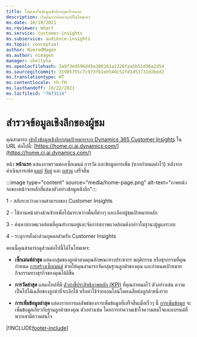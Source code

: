```yaml
---
title: โฮมเพจในข้อมูลเชิงลึกกลุ่มเป้าหมาย
description: เริ่มต้นการค้นหาแอปในโฮมเพจ
ms.date: 10/19/2021
ms.reviewer: mhart
ms.service: customer-insights
ms.subservice: audience-insights
ms.topic: conceptual
author: NimrodMagen
ms.author: nimagen
manager: shellyha
ms.openlocfilehash: 3a9f3ed596d45a300161a1226faa5b51d36a2d54
ms.sourcegitcommit: 31985755c7c973fb1eb540c52fd1451731d2bed2
ms.translationtype: HT
ms.contentlocale: th-TH
ms.lasthandoff: 10/22/2021
ms.locfileid: "7673114"
---
```

# <a name="explore-audience-insights"></a>สำรวจข้อมูลเชิงลึกของผู้ชม

คุณสามารถ [เข้าถึงข้อมูลเชิงลึกกลุ่มเป้าหมายจาก Dynamics 365 Customer Insights](https://home.ci.ai.dynamics.com/) ใน URL ต่อไปนี้: [https://home.ci.ai.dynamics.com/](https://home.ci.ai.dynamics.com/)

หน้า **หน้าแรก** แสดงภาพรวมของเซ็กเมนต์ การวัด และข้อมูลการเพิ่ม (หากกำหนดค่าไว้) หลังจากดำเนินการเฟส [แมป](map-entities.md) [จับคู่](match-entities.md) และ [ผสาน](merge-entities.md) เสร็จสิ้น

:::image type="content" source="media/home-page.png" alt-text="ภาพหน้าจอของหน้าจอหลักที่แสดงตัวอย่างข้อมูลเชิงลึก":::

1 - สลับระหว่างความสามารถของ Customer Insights 

2 - ใช้บานหน้าต่างด้านซ้ายเพื่อไปมาระหว่างพื้นที่ต่างๆ และเลือกผู้ชมเป้าหมายหลัก

3 - ค้นหาสภาพแวดล้อมที่คุณทำงานอยู่และจัดการสภาพแวดล้อมดังกล่าวในฐานะผู้ดูแลระบบ

4 - ระบุการตั้งค่าส่วนบุคคลสำหรับ Customer Insights

ตอนนี้คุณสามารถดูส่วนต่อไปนี้ได้ในโฮมเพจ:

- **เซ็กเมนต์ล่าสุด** แสดงกลุ่มของลูกค้าตามคุณลักษณะทางประชากร พฤติกรรม หรือธุรกรรมที่คุณกำหนด [การสร้างเซ็กเมนต์](segments.md) ช่วยให้คุณสามารถจัดกลุ่มฐานลูกค้าของคุณ และกำหนดเป้าหมายกิจกรรมทางธุรกิจของคุณได้ดีขึ้น

- **การวัดล่าสุด** แสดงไทล์ที่มี [ตัวบ่งชี้ประสิทธิภาพหลัก (KPI)](measures.md) ที่คุณกำหนดไว้ ตัวอย่างเช่น ความเป็นไปได้เฉลี่ยของลูกค้าที่จะเลิกใช้ หรือค่าใช้จ่ายออนไลน์โดยเฉลี่ยต่อลูกค้าหนึ่งราย

- **การเพิ่มข้อมูลล่าสุด** แสดงรายการผลลัพธ์ของการเพิ่มข้อมูลที่เสร็จสิ้นเมื่อเร็วๆ นี้ [การเพิ่มข้อมูล](enrichment-hub.md) จะเพิ่มข้อมูลเกี่ยวกับฐานลูกค้าของคุณ ตัวอย่างเช่น โดยการทำความเข้าใจความสนใจและแบรนด์ที่พวกเขามีความสนใจ


[!INCLUDE[footer-include](../includes/footer-banner.md)]
